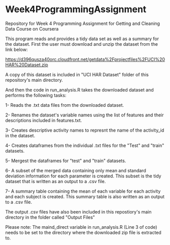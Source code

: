 # Week4ProgrammingAssignment
Repository for Week 4 Programming Assignment for Getting and Cleaning Data Course on Coursera

This program reads and provides a tidy data set as well as a summary for the dataset. First the user must download and unzip the dataset from the link below:

https://d396qusza40orc.cloudfront.net/getdata%2Fprojectfiles%2FUCI%20HAR%20Dataset.zip

A copy of this dataset is included in "UCI HAR Dataset" folder of this repository's main directory.

And then the code in run_analysis.R takes the downloaded dataset and performs the following tasks:

1- Reads the .txt data files from the downloaded dataset.

2- Renames the dataset's variable names using the list of features and their descriptions included in features.txt.

3- Creates descriptive activity names to represnt the name of the activity_id in the dataset.

4- Creates dataframes from the individual .txt files for the "Test" and "train" datasets.

5- Mergest the dataframes for "test" and "train" datasets.

6- A subset of the merged data containing only mean and standard deviation information for each parameter is created. This subset is the tidy dataset that is written as an output to a .csv file.

7- A summary table containing the mean of each variable for each activity and each subject is created. This summary table is also written as an output to a .csv file.

The output .csv files have also been included in this repostiory's main directory in the folder called "Output Files"

Please note: The maind_direct variable in run_analysis.R (Line 3 of code) needs to be set to the directory where the downloaded zip file is extracted to.

